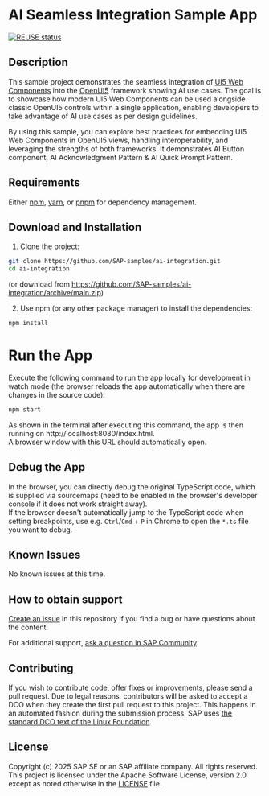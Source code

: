 # AI Seamless Integration Sample App
[![REUSE status](https://api.reuse.software/badge/github.com/SAP-samples/ai-integration)](https://api.reuse.software/info/github.com/SAP-samples/ai-integration)

## Description
This sample project demonstrates the seamless integration of [UI5 Web Components](https://github.com/SAP/ui5-webcomponents) into the [OpenUI5](https://github.com/SAP/openui5) framework showing AI use cases. The goal is to showcase how modern UI5 Web Components can be used alongside classic OpenUI5 controls within a single application, enabling developers to take advantage of AI use cases as per design guidelines.

By using this sample, you can explore best practices for embedding UI5 Web Components in OpenUI5 views, handling interoperability, and leveraging the strengths of both frameworks. It demonstrates AI Button component, AI Acknowledgment Pattern & AI Quick Prompt Pattern.

## Requirements
Either [npm](https://www.npmjs.com/), [yarn](https://yarnpkg.com/), or [pnpm](https://pnpm.io/) for dependency management.

## Download and Installation
1. Clone the project:

```sh
git clone https://github.com/SAP-samples/ai-integration.git
cd ai-integration
```

(or download from https://github.com/SAP-samples/ai-integration/archive/main.zip)

2. Use npm (or any other package manager) to install the dependencies:

```sh
npm install
```
# Run the App

Execute the following command to run the app locally for development in watch mode (the browser reloads the app automatically when there are changes in the source code):

```sh
npm start
```

As shown in the terminal after executing this command, the app is then running on http://localhost:8080/index.html.<br>
A browser window with this URL should automatically open.

## Debug the App

In the browser, you can directly debug the original TypeScript code, which is supplied via sourcemaps (need to be enabled in the browser's developer console if it does not work straight away).<br>
If the browser doesn't automatically jump to the TypeScript code when setting breakpoints, use e.g. `Ctrl`/`Cmd` + `P` in Chrome to open the `*.ts` file you want to debug.

## Known Issues
No known issues at this time.

## How to obtain support
[Create an issue](https://github.com/SAP-samples/ai-integration/issues) in this repository if you find a bug or have questions about the content.

For additional support, [ask a question in SAP Community](https://answers.sap.com/questions/ask.html).

## Contributing
If you wish to contribute code, offer fixes or improvements, please send a pull request. Due to legal reasons, contributors will be asked to accept a DCO when they create the first pull request to this project. This happens in an automated fashion during the submission process. SAP uses [the standard DCO text of the Linux Foundation](https://developercertificate.org/).

## License
Copyright (c) 2025 SAP SE or an SAP affiliate company. All rights reserved. This project is licensed under the Apache Software License, version 2.0 except as noted otherwise in the [LICENSE](LICENSE) file.
